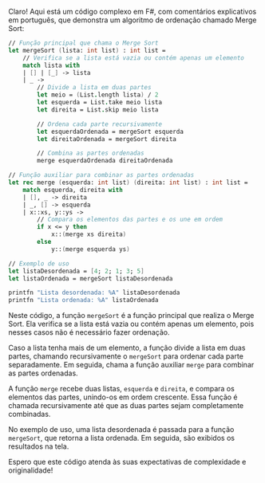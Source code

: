 Claro! Aqui está um código complexo em F#, com comentários explicativos em português, que demonstra um algoritmo de ordenação chamado Merge Sort:

```fsharp
// Função principal que chama o Merge Sort
let mergeSort (lista: int list) : int list =
    // Verifica se a lista está vazia ou contém apenas um elemento
    match lista with
    | [] | [_] -> lista
    | _ ->
        // Divide a lista em duas partes
        let meio = (List.length lista) / 2
        let esquerda = List.take meio lista
        let direita = List.skip meio lista

        // Ordena cada parte recursivamente
        let esquerdaOrdenada = mergeSort esquerda
        let direitaOrdenada = mergeSort direita

        // Combina as partes ordenadas
        merge esquerdaOrdenada direitaOrdenada

// Função auxiliar para combinar as partes ordenadas
let rec merge (esquerda: int list) (direita: int list) : int list =
    match esquerda, direita with
    | [], _ -> direita
    | _, [] -> esquerda
    | x::xs, y::ys ->
        // Compara os elementos das partes e os une em ordem
        if x <= y then
            x::(merge xs direita)
        else
            y::(merge esquerda ys)

// Exemplo de uso
let listaDesordenada = [4; 2; 1; 3; 5]
let listaOrdenada = mergeSort listaDesordenada

printfn "Lista desordenada: %A" listaDesordenada
printfn "Lista ordenada: %A" listaOrdenada
```

Neste código, a função `mergeSort` é a função principal que realiza o Merge Sort. Ela verifica se a lista está vazia ou contém apenas um elemento, pois nesses casos não é necessário fazer ordenação.

Caso a lista tenha mais de um elemento, a função divide a lista em duas partes, chamando recursivamente o `mergeSort` para ordenar cada parte separadamente. Em seguida, chama a função auxiliar `merge` para combinar as partes ordenadas.

A função `merge` recebe duas listas, `esquerda` e `direita`, e compara os elementos das partes, unindo-os em ordem crescente. Essa função é chamada recursivamente até que as duas partes sejam completamente combinadas.

No exemplo de uso, uma lista desordenada é passada para a função `mergeSort`, que retorna a lista ordenada. Em seguida, são exibidos os resultados na tela.

Espero que este código atenda às suas expectativas de complexidade e originalidade!